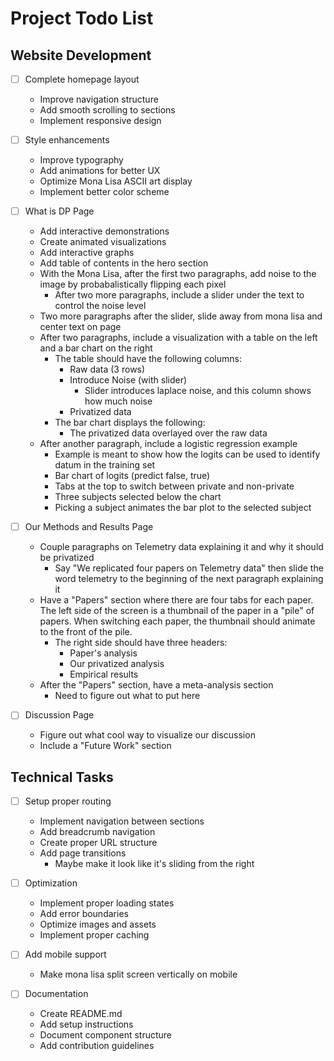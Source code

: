 # Project Todo List

## Website Development
- [ ] Complete homepage layout
  * Improve navigation structure
  * Add smooth scrolling to sections
  * Implement responsive design

- [ ] Style enhancements
  * Improve typography
  * Add animations for better UX
  * Optimize Mona Lisa ASCII art display
  * Implement better color scheme

- [ ] What is DP Page
  * Add interactive demonstrations
  * Create animated visualizations
  * Add interactive graphs
  * Add table of contents in the hero section
  * With the Mona Lisa, after the first two paragraphs, add noise to the image by probabalistically flipping each pixel
    * After two more paragraphs, include a slider under the text to control the noise level
  * Two more paragraphs after the slider, slide away from mona lisa and center text on page
  * After two paragraphs, include a visualization with a table on the left and a bar chart on the right
    * The table should have the following columns:
      * Raw data (3 rows)
      * Introduce Noise (with slider)
        * Slider introduces laplace noise, and this column shows how much noise
      * Privatized data
    * The bar chart displays the following:
      * The privatized data overlayed over the raw data
  * After another paragraph, include a logistic regression example
    * Example is meant to show how the logits can be used to identify datum in the training set
    * Bar chart of logits (predict false, true)
    * Tabs at the top to switch between private and non-private
    * Three subjects selected below the chart
    * Picking a subject animates the bar plot to the selected subject

- [ ] Our Methods and Results Page
  * Couple paragraphs on Telemetry data explaining it and why it should be privatized
    * Say "We replicated four papers on Telemetry data" then slide the word telemetry to the beginning of the next paragraph explaining it
  * Have a "Papers" section where there are four tabs for each paper. The left side of the screen is a thumbnail of the paper in a "pile" of papers. When switching each paper, the thumbnail should animate to the front of the pile.
    * The right side should have three headers:
      * Paper's analysis
      * Our privatized analysis
      * Empirical results
  * After the "Papers" section, have a meta-analysis section
    * Need to figure out what to put here

- [ ] Discussion Page
  * Figure out what cool way to visualize our discussion
  * Include a "Future Work" section

## Technical Tasks
- [ ] Setup proper routing
  * Implement navigation between sections
  * Add breadcrumb navigation
  * Create proper URL structure
  * Add page transitions
    * Maybe make it look like it's sliding from the right

- [ ] Optimization
  * Implement proper loading states
  * Add error boundaries
  * Optimize images and assets
  * Implement proper caching

- [ ] Add mobile support
  * Make mona lisa split screen vertically on mobile

- [ ] Documentation
  * Create README.md
  * Add setup instructions
  * Document component structure
  * Add contribution guidelines
